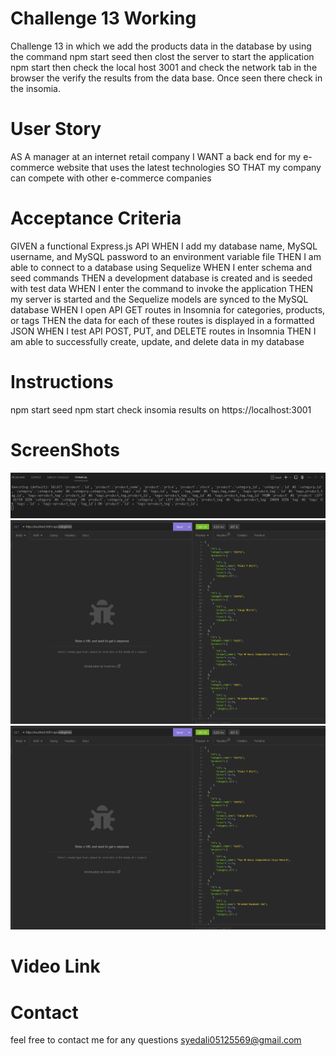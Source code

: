 # Challenge 13 Working
 Challenge 13 in which we add the products data in the database by using the command npm start seed then clost the server
 to start the application npm start then check the local host 3001 and check the network tab in the browser the verify the results from the data base. Once seen there check in the insomia.

# User Story
AS A manager at an internet retail company
I WANT a back end for my e-commerce website that uses the latest technologies
SO THAT my company can compete with other e-commerce companies

# Acceptance Criteria
GIVEN a functional Express.js API
WHEN I add my database name, MySQL username, and MySQL password to an environment variable file
THEN I am able to connect to a database using Sequelize
WHEN I enter schema and seed commands
THEN a development database is created and is seeded with test data
WHEN I enter the command to invoke the application
THEN my server is started and the Sequelize models are synced to the MySQL database
WHEN I open API GET routes in Insomnia for categories, products, or tags
THEN the data for each of these routes is displayed in a formatted JSON
WHEN I test API POST, PUT, and DELETE routes in Insomnia
THEN I am able to successfully create, update, and delete data in my database



# Instructions
npm start seed
npm start
check insomia results on https://localhost:3001


# ScreenShots
![screen 1](./ScreenShots/Capture.PNG)
![screen 2](./ScreenShots/Capture3.PNG)
![screen 3](./ScreenShots/Capture3.PNG)


# Video Link


# Contact
feel free to contact me for any questions syedali05125569@gmail.com
